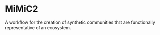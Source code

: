 # MiMiC2
A workflow for the creation of synthetic communities that are functionally representative of an ecosystem.
